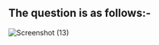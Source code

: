 ## The question is as follows:-

![Screenshot (13)](https://user-images.githubusercontent.com/44902363/76787480-225b5400-67df-11ea-968d-061c55445f60.png)


